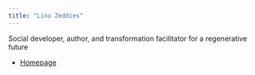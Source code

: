 ```yaml
---
title: "Lino Zeddies"
---
```


Social developer, author, and transformation facilitator for a regenerative future

- [Homepage](https://linozeddies.de/)


